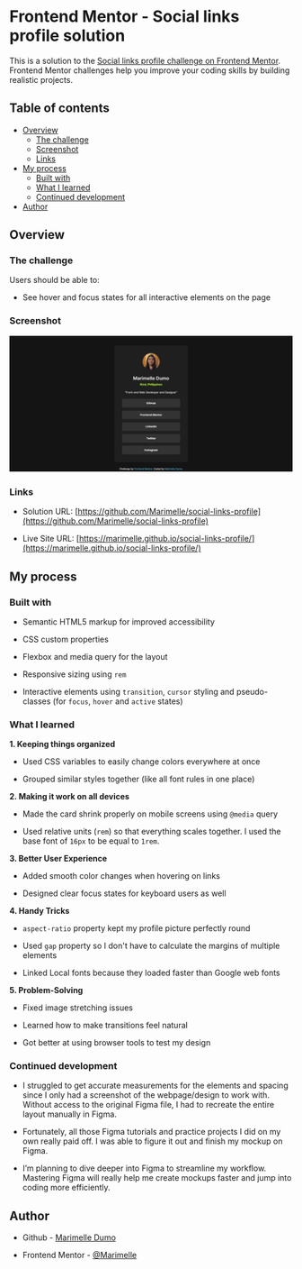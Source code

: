 # Frontend Mentor - Social links profile solution

This is a solution to the [Social links profile challenge on Frontend Mentor](https://www.frontendmentor.io/challenges/social-links-profile-UG32l9m6dQ). Frontend Mentor challenges help you improve your coding skills by building realistic projects. 

## Table of contents

- [Overview](#overview)
  - [The challenge](#the-challenge)
  - [Screenshot](#screenshot)
  - [Links](#links)
- [My process](#my-process)
  - [Built with](#built-with)
  - [What I learned](#what-i-learned)
  - [Continued development](#continued-development)
- [Author](#author)

## Overview

### The challenge

Users should be able to:

- See hover and focus states for all interactive elements on the page

### Screenshot

![Screenshot of Marimelle Dumo's solution to Social Links Profile Challenge by Frontend Mentor](./assets/images/marimelle-dumo-solution-screenshot.jpeg)

### Links

- Solution URL: [https://github.com/Marimelle/social-links-profile](https://github.com/Marimelle/social-links-profile)

- Live Site URL: [https://marimelle.github.io/social-links-profile/](https://marimelle.github.io/social-links-profile/)

## My process

### Built with

- Semantic HTML5 markup for improved accessibility

- CSS custom properties

- Flexbox and media query for the layout

- Responsive sizing using `rem`

- Interactive elements using `transition`, `cursor` styling and pseudo-classes (for `focus`, `hover` and `active` states)

### What I learned

**1. Keeping things organized**

  - Used CSS variables to easily change colors everywhere at once

  - Grouped similar styles together (like all font rules in one place)

**2. Making it work on all devices**

  - Made the card shrink properly on mobile screens using `@media` query

  - Used relative units (`rem`) so that everything scales together. I used the base font of `16px` to be equal to `1rem`.

**3. Better User Experience**

  - Added smooth color changes when hovering on links

  - Designed clear focus states for keyboard users as well

**4. Handy Tricks**

  - `aspect-ratio` property kept my profile picture perfectly round

  - Used `gap` property so I don't have to calculate the margins of multiple elements

  - Linked Local fonts because they loaded faster than Google web fonts

**5. Problem-Solving**

  - Fixed image stretching issues

  - Learned how to make transitions feel natural

  - Got better at using browser tools to test my design

### Continued development

- I struggled to get accurate measurements for the elements and spacing since I only had a screenshot of the webpage/design to work with. Without access to the original Figma file, I had to recreate the entire layout manually in Figma.

- Fortunately, all those Figma tutorials and practice projects I did on my own really paid off. I was able to figure it out and finish my mockup on Figma.

- I’m planning to dive deeper into Figma to streamline my workflow. Mastering Figma will really help me create mockups faster and jump into coding more efficiently.

## Author

- Github - [Marimelle Dumo](https://github.com/Marimelle)

- Frontend Mentor - [@Marimelle](https://www.frontendmentor.io/profile/Marimelle)
